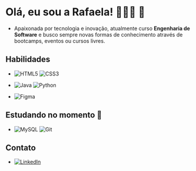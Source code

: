 
# Olá, eu sou a Rafaela! 👩🏽‍💻 👋

 + Apaixonada por tecnologia e inovação, atualmente curso **Engenharia de Software** e busco sempre novas formas de conhecimento através de bootcamps, eventos ou cursos livres.

## Habilidades 
+ ![HTML5](https://img.shields.io/badge/HTML5-E34F26?style=for-the-badge&logo=html5&logoColor=white) ![CSS3](https://img.shields.io/badge/CSS3-1572B6?style=for-the-badge&logo=css3&logoColor=white) 
+ ![Java](https://img.shields.io/badge/java-%23ED8B00.svg?style=for-the-badge&logo=openjdk&logoColor=white) ![Python](https://img.shields.io/badge/python-3670A0?style=for-the-badge&logo=python&logoColor=ffdd54)

+ ![Figma](https://img.shields.io/badge/Figma-696969?style=for-the-badge&logo=figma&logoColor=figma)

## Estudando no momento 🚀

+ ![MySQL](https://img.shields.io/badge/MySQL-00000F?style=for-the-badge&logo=mysql&logoColor=white) ![Git](https://img.shields.io/badge/GIT-E44C30?style=for-the-badge&logo=git&logoColor=white)

## Contato
+ [![LinkedIn](https://img.shields.io/badge/LinkedIn-0077B5?style=for-the-badge&logo=linkedin&logoColor=white)](https://www.linkedin.com/in/rafaela-lins-5091262a/)

